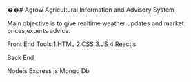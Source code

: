 ��#   A g r o w 
 
 Agricultural Information and Advisory System

Main objective is to give realtime weather updates and market prices,experts advice.

Front End Tools
1.HTML
2.CSS
3.JS
4.Reactjs

Back End

Nodejs
Express js
Mongo Db
